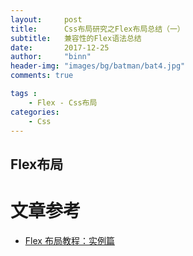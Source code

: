 ```yaml
---
layout:     post
title:      Css布局研究之Flex布局总结（一）
subtitle:   兼容性的Flex语法总结
date:       2017-12-25
author:     "binn"
header-img: "images/bg/batman/bat4.jpg"
comments: true

tags :
    - Flex - Css布局
categories:
    - Css
---
```


## Flex布局


# 文章参考
* [Flex 布局教程：实例篇](http://www.ruanyifeng.com/blog/2015/07/flex-examples.html)
